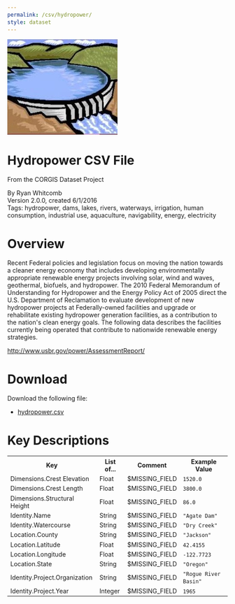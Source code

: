 ```yaml
---
permalink: /csv/hydropower/
style: dataset
---
```


<img class="img-thumbnail float-right"
     src="/images/datasets/hydropower-icon.png"
     alt="hydropower icon"
     role="presentation">

# Hydropower CSV File

<p class='lead'>From the CORGIS Dataset Project</p>

<span class='text-muted'>By Ryan Whitcomb</span><br>
<span class='text-muted'>Version 2.0.0, created 6/1/2016</span><br>
<span class='text-muted'>Tags: hydropower, dams, lakes, rivers, waterways, irrigation, human consumption, industrial use, aquaculture, navigability, energy, electricity</span>

# Overview

Recent Federal policies and legislation focus on moving the nation towards a cleaner energy economy that includes developing environmentally appropriate renewable energy projects involving solar, wind and waves, geothermal, biofuels, and hydropower.  The 2010 Federal Memorandum of Understanding for Hydropower and the Energy Policy Act of 2005 direct the U.S. Department of Reclamation to evaluate development of new hydropower projects at Federally-owned facilities and upgrade or rehabilitate existing hydropower generation facilities, as a contribution to the nation's clean energy goals.  The following data describes the facilities currently being operated that contribute to nationwide renewable energy strategies.


<http://www.usbr.gov/power/AssessmentReport/>




# Download

Download the following file:

* <a href='../../datasets/csv/hydropower/hydropower.csv' download>hydropower.csv <span class="fas fa-download"></span></a>

# Key Descriptions
    
<table class='table table-condensed table-striped table-bordered table-hover'>
<tr>
    <th class=''>Key</th>
    <th class=''>List of...</th>
    <th class=''>Comment</th>
    <th class=''>Example Value</th>
</tr>

<tr>
    <td>Dimensions.Crest Elevation</td>
    <td>Float</td> 
    <td>$MISSING_FIELD</td>
    <td><code>1520.0</code></td>
</tr>

<tr>
    <td>Dimensions.Crest Length</td>
    <td>Float</td> 
    <td>$MISSING_FIELD</td>
    <td><code>3800.0</code></td>
</tr>

<tr>
    <td>Dimensions.Structural Height</td>
    <td>Float</td> 
    <td>$MISSING_FIELD</td>
    <td><code>86.0</code></td>
</tr>

<tr>
    <td>Identity.Name</td>
    <td>String</td> 
    <td>$MISSING_FIELD</td>
    <td><code>"Agate Dam"</code></td>
</tr>

<tr>
    <td>Identity.Watercourse</td>
    <td>String</td> 
    <td>$MISSING_FIELD</td>
    <td><code>"Dry Creek"</code></td>
</tr>

<tr>
    <td>Location.County</td>
    <td>String</td> 
    <td>$MISSING_FIELD</td>
    <td><code>"Jackson"</code></td>
</tr>

<tr>
    <td>Location.Latitude</td>
    <td>Float</td> 
    <td>$MISSING_FIELD</td>
    <td><code>42.4155</code></td>
</tr>

<tr>
    <td>Location.Longitude</td>
    <td>Float</td> 
    <td>$MISSING_FIELD</td>
    <td><code>-122.7723</code></td>
</tr>

<tr>
    <td>Location.State</td>
    <td>String</td> 
    <td>$MISSING_FIELD</td>
    <td><code>"Oregon"</code></td>
</tr>

<tr>
    <td>Identity.Project.Organization</td>
    <td>String</td> 
    <td>$MISSING_FIELD</td>
    <td><code>"Rogue River Basin"</code></td>
</tr>

<tr>
    <td>Identity.Project.Year</td>
    <td>Integer</td> 
    <td>$MISSING_FIELD</td>
    <td><code>1965</code></td>
</tr>

</table>